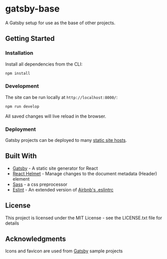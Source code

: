 # gatsby-base
A Gatsby setup for use as the base of other projects.

## Getting Started

### Installation

Install all dependencies from the CLI:
```sh
npm install
```

### Development

The site can be run locally at `http://localhost:8000/`:
```sh
npm run develop
```
All saved changes will live reload in the browser.

### Deployment

Gatsby projects can be deployed to many [static site hosts](https://www.gatsbyjs.org/docs/deploy-gatsby/).

## Built With

- [Gatsby](https://www.gatsbyjs.org) - A static site generator for React
- [React Helmet](https://github.com/nfl/react-helmet) - Manage changes to the document metadata (Header) element
- [Sass](https://sass-lang.com) - a css preprocessor
- [Eslint](https://eslint.org/) - An extended version of [Airbnb's .eslintrc](https://www.npmjs.com/package/eslint-config-airbnb)

## License

This project is licensed under the MIT License - see the LICENSE.txt file for details

## Acknowledgments

Icons and favicon are used from [Gatsby](https://github.com/gatsbyjs/gatsby) sample projects
